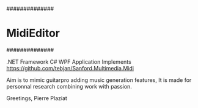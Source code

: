 ##############
# MidiEditor #
##############

.NET Framework C# WPF Application
Implements https://github.com/tebjan/Sanford.Multimedia.Midi

Aim is to mimic guitarpro adding music generation features,
It is made for personnal research combining work with passion.

Greetings,
Pierre Plaziat 
